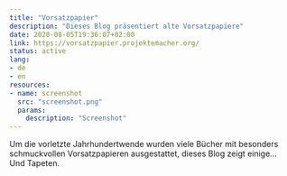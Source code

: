 ```yaml
---
title: "Vorsatzpapier"
description: "Dieses Blog präsentiert alte Vorsatzpapiere"
date: 2020-08-05T19:36:07+02:00
link: https://vorsatzpapier.projektemacher.org/
status: active
lang:
- de
- en
resources:
- name: screenshot
  src: "screenshot.png"
  params:
    description: "Screenshot"
---
```


Um die vorletzte Jahrhundertwende wurden viele Bücher mit besonders schmuckvollen Vorsatzpapieren ausgestattet, dieses Blog zeigt einige...
Und Tapeten.
